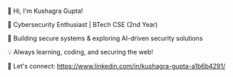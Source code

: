 👋 Hi, I'm Kushagra Gupta!

🔹 Cybersecurity Enthusiast | BTech CSE (2nd Year)

🔹 Building secure systems & exploring AI-driven security solutions

💡 Always learning, coding, and securing the web!

🚀 Let's connect: https://www.linkedin.com/in/kushagra-gupta-a1b6b4291/
